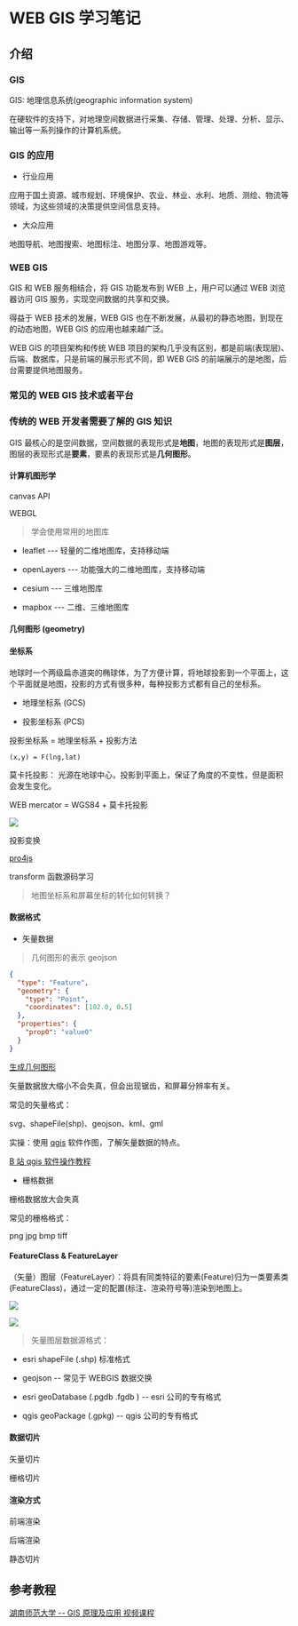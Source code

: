 # WEB GIS 学习笔记

## 介绍

### GIS

GIS: 地理信息系统(geographic information system)

在硬软件的支持下，对地理空间数据进行采集、存储、管理、处理、分析、显示、输出等一系列操作的计算机系统。

### GIS 的应用

- 行业应用

应用于国土资源、城市规划、环境保护、农业、林业、水利、地质、测绘、物流等领域，为这些领域的决策提供空间信息支持。

- 大众应用

地图导航、地图搜索、地图标注、地图分享、地图游戏等。

### WEB GIS

GIS 和 WEB 服务相结合，将 GIS 功能发布到 WEB 上，用户可以通过 WEB 浏览器访问 GIS 服务，实现空间数据的共享和交换。

得益于 WEB 技术的发展，WEB GIS 也在不断发展，从最初的静态地图，到现在的动态地图，WEB GIS 的应用也越来越广泛。

WEB GIS 的项目架构和传统 WEB 项目的架构几乎没有区别，都是前端(表现层)、后端、数据库，只是前端的展示形式不同，即 WEB GIS 的前端展示的是地图，后台需要提供地图服务。

### 常见的 WEB GIS 技术或者平台

### 传统的 WEB 开发者需要了解的 GIS 知识

GIS 最核心的是空间数据，空间数据的表现形式是**地图**，地图的表现形式是**图层**，图层的表现形式是**要素**，要素的表现形式是**几何图形**。

#### 计算机图形学

canvas API

WEBGL

> 学会使用常用的地图库

- leaflet --- 轻量的二维地图库，支持移动端

- openLayers --- 功能强大的二维地图库，支持移动端

- cesium --- 三维地图库

- mapbox --- 二维、三维地图库

#### 几何图形 (geometry)

#### 坐标系

地球时一个两级扁赤道突的椭球体，为了方便计算，将地球投影到一个平面上，这个平面就是地图，投影的方式有很多种，每种投影方式都有自己的坐标系。

- 地理坐标系 (GCS)

- 投影坐标系 (PCS)

投影坐标系 = 地理坐标系 + 投影方法

`(x,y) = F(lng,lat)`

莫卡托投影： 光源在地球中心，投影到平面上，保证了角度的不变性，但是面积会发生变化。

WEB mercator = WGS84 + 莫卡托投影

![](https://cdn.jsdelivr.net/gh/jackchoumine/jack-picture@master/xy.png)

投影变换

[pro4js](https://github.com/proj4js/proj4js)

transform 函数源码学习

<!-- TODO  -->

> 地图坐标系和屏幕坐标的转化如何转换？

#### 数据格式

- 矢量数据

> 几何图形的表示 geojson

```json
{
  "type": "Feature",
  "geometry": {
    "type": "Point",
    "coordinates": [102.0, 0.5]
  },
  "properties": {
    "prop0": "value0"
  }
}
```

[生成几何图形](https://geojson.io)

矢量数据放大缩小不会失真，但会出现锯齿，和屏幕分辨率有关。

常见的矢量格式：

svg、shapeFile(shp)、geojson、kml、gml

实操：使用 [qgis](https://qgis.org/) 软件作图，了解矢量数据的特点。

[B 站 qgis 软件操作教程](https://www.bilibili.com/video/BV1vg4y1B7Wa/?vd_source=9bbf149e26315d2edf55b034712e09d6)

- 栅格数据

栅格数据放大会失真

常见的栅格格式：

png jpg bmp tiff

#### FeatureClass & FeatureLayer

（矢量）图层（FeatureLayer）：将具有同类特征的要素(Feature)归为一类要素类(FeatureClass)，通过一定的配置(标注、渲染符号等)渲染到地图上。

![](https://cdn.jsdelivr.net/gh/jackchoumine/jack-picture@master/%E7%9F%A2%E9%87%8F%E5%9B%BE%E5%B1%82-1.png)

![](https://cdn.jsdelivr.net/gh/jackchoumine/jack-picture@master/%E7%9F%A2%E9%87%8F%E5%9B%BE%E5%B1%82-2.png)

> 矢量图层数据源格式：

- esri shapeFile (.shp) 标准格式

- geojson -- 常见于 WEBGIS 数据交换

- esri geoDatabase (.pgdb .fgdb ) -- esri 公司的专有格式

- qgis geoPackage (.gpkg) -- qgis 公司的专有格式

#### 数据切片

矢量切片

栅格切片

#### 渲染方式

前端渲染

后端渲染

静态切片

## 参考教程

[湖南师范大学 -- GIS 原理及应用 视频课程](https://www.bilibili.com/video/BV1bV4y1M7aV/?spm_id_from=pageDriver&vd_source=9bbf149e26315d2edf55b034712e09d6)
